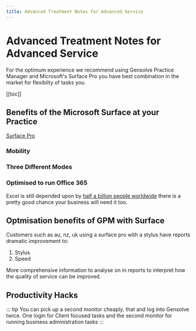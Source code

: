 ```yaml
---
title: Advanced Treatment Notes for Advanced Service
---
```


# Advanced Treatment Notes for Advanced Service

For the optimum experience we recommend using Gensolve Practice Manager and Microsoft's Surface Pro you have best combination in the market for flexibilty of tasks you.

[[toc]]

## Benefits of the Microsoft Surface at your Practice

[Surface Pro](https://www.currys.co.uk/gbuk/computing/laptops/laptops/microsoft-10-surface-go-64-gb-silver-10183713-pdt.html)

### Mobility

### Three Different Modes

### Optimised to run Office 365

Excel is still depended upon by [half a billion people worldwide](https://irishtechnews.ie/seven-reasons-why-excel-is-still-used-by-half-a-billion-people-worldwide/) there is a pretty good chance your business will need it too.

## Optmisation benefits of GPM with Surface

Customers such as au, nz, uk using a surface pro with a stylus have reports dramatic improvement to:

1. Stylus
2. Speed

More comprehensive information to analyse on in reports to interpret how the quality of service can be improved.

## Productivity Hacks

::: tip
You can pick up a second monitor cheaply, that and log into Gensolve twice. One login for Client focused tasks and the second monitor for running business administration tasks
:::
